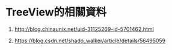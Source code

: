 # TreeView的相關資料

1. http://blog.chinaunix.net/uid-31125269-id-5701462.html

2. https://blog.csdn.net/shado_walker/article/details/56495059

